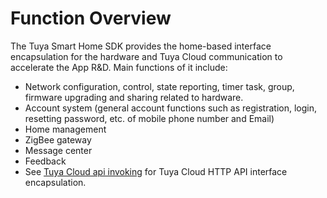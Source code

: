 # Function Overview

The Tuya Smart Home SDK provides the home-based interface encapsulation for the hardware and Tuya Cloud communication to accelerate the App R&D. Main functions of it include:

- Network configuration, control, state reporting, timer task, group, firmware upgrading and sharing related to hardware.
- Account system (general account functions such as registration, login, resetting password, etc. of mobile phone number and Email)
- Home management
- ZigBee gateway
- Message center
- Feedback
- See [Tuya Cloud api invoking](https://docs.tuya.com/cn/cloudapi/appAPI/index.html) for Tuya Cloud HTTP API interface encapsulation.

